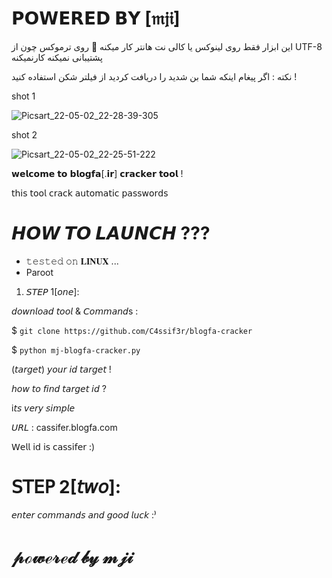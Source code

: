 # 𝗣𝗢𝗪𝗘𝗥𝗘𝗗 𝗕𝗬 [𝔪𝔧𝔦]
 این ابزار فقط روی لینوکس یا کالی نت هانتر کار میکنه 📌
 روی ترموکس‌ چون از
 UTF-8 
 پشتیبانی نمیکنه کار‌نمیکنه

نکته : اگر پیغام اینکه شما بن شدید را دریافت کردید از فیلتر شکن استفاده کنید !

shot 1

 ![Picsart_22-05-02_22-28-39-305](https://user-images.githubusercontent.com/79422726/166300008-58e4b4dd-5b8e-479b-b5fe-2a986e70db7a.jpg)

shot 2

 ![Picsart_22-05-02_22-25-51-222](https://user-images.githubusercontent.com/79422726/166300161-4fa6ace4-bcbd-473d-8e89-f12ad446fea0.jpg)


𝘄𝗲𝗹𝗰𝗼𝗺𝗲 𝘁𝗼 𝗯𝗹𝗼𝗴𝗳𝗮[.𝗶𝗿] 𝗰𝗿𝗮𝗰𝗸𝗲𝗿 𝘁𝗼𝗼𝗹 !

𝗍𝗁𝗂𝗌 𝗍𝗈𝗈𝗅 𝖼𝗋𝖺𝖼𝗄 𝖺𝗎𝗍𝗈𝗆𝖺𝗍𝗂𝖼 𝗉𝖺𝗌𝗌𝗐𝗈𝗋𝖽𝗌 


# 𝙃𝙊𝙒 𝙏𝙊 𝙇𝘼𝙐𝙉𝘾𝙃 ???


+ 𝚝𝚎𝚜𝚝𝚎𝚍 𝚘𝚗 𝐋𝐈𝐍𝐔𝐗 ...
+ Paroot


1. 𝘚𝘛𝘌𝘗 1[𝘰𝘯𝘦]:


𝘥𝘰𝘸𝘯𝘭𝘰𝘢𝘥 𝘵𝘰𝘰𝘭 & 𝘊𝘰𝘮𝘮𝘢𝘯𝘥s :


$ ```git clone https://github.com/C4ssif3r/blogfa-cracker```

$ ```python mj-blogfa-cracker.py```

(𝘵𝘢𝘳𝘨𝘦𝘵) 𝘺𝘰𝘶𝘳 𝘪𝘥 𝘵𝘢𝘳𝘨𝘦𝘵 !

𝘩𝘰𝘸 𝘵𝘰 𝘧𝘪𝘯𝘥 𝘵𝘢𝘳𝘨𝘦𝘵 𝘪𝘥 ?

i𝘵𝘴 𝘷𝘦𝘳𝘺 𝘴𝘪𝘮𝘱𝘭𝘦 

𝘜𝘙𝘓 : cassifer.blogfa.com

𝖶𝖾𝗅𝗅 𝗂𝖽 𝗂𝗌 𝖼𝖺𝗌𝗌𝗂𝖿𝖾𝗋 :)

# 𝖲𝖳𝖤𝖯 2[𝘵𝘸𝘰]:

𝘦𝘯𝘵𝘦𝘳 𝘤𝘰𝘮𝘮𝘢𝘯𝘥𝘴 𝘢𝘯𝘥 𝘨𝘰𝘰𝘥 𝘭𝘶𝘤𝘬 :⁾

# 𝓅ℴ𝓌ℯ𝓇ℯ𝒹 𝒷𝓎 𝓂𝒿𝒾 
    
